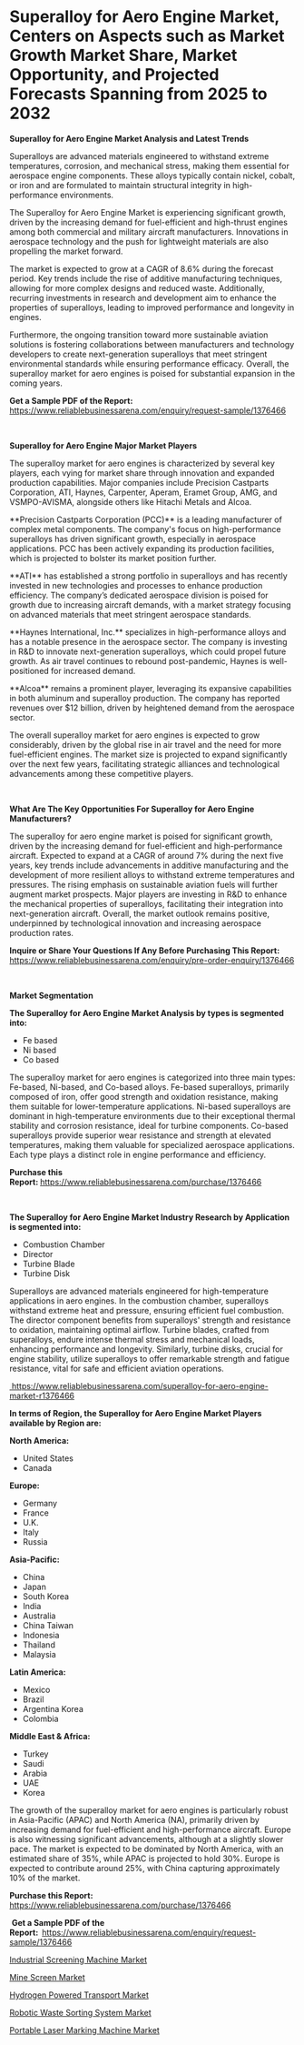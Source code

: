<p><h1>Superalloy for Aero Engine Market, Centers on Aspects such as Market Growth Market Share, Market Opportunity, and Projected Forecasts Spanning from 2025 to 2032</h1></p><p><strong>Superalloy for Aero Engine Market Analysis and Latest Trends</strong></p>
<p><p>Superalloys are advanced materials engineered to withstand extreme temperatures, corrosion, and mechanical stress, making them essential for aerospace engine components. These alloys typically contain nickel, cobalt, or iron and are formulated to maintain structural integrity in high-performance environments.</p><p>The Superalloy for Aero Engine Market is experiencing significant growth, driven by the increasing demand for fuel-efficient and high-thrust engines among both commercial and military aircraft manufacturers. Innovations in aerospace technology and the push for lightweight materials are also propelling the market forward.</p><p>The market is expected to grow at a CAGR of 8.6% during the forecast period. Key trends include the rise of additive manufacturing techniques, allowing for more complex designs and reduced waste. Additionally, recurring investments in research and development aim to enhance the properties of superalloys, leading to improved performance and longevity in engines.</p><p>Furthermore, the ongoing transition toward more sustainable aviation solutions is fostering collaborations between manufacturers and technology developers to create next-generation superalloys that meet stringent environmental standards while ensuring performance efficacy. Overall, the superalloy market for aero engines is poised for substantial expansion in the coming years.</p></p>
<p><strong>Get a Sample PDF of the Report:&nbsp;</strong> <a href="https://www.reliablebusinessarena.com/enquiry/request-sample/1376466?utm_campaign=2217&utm_medium=2&utm_source=Github&utm_content=ia&utm_term=28032025&utm_id=superalloy-for-aero-engine">https://www.reliablebusinessarena.com/enquiry/request-sample/1376466</a></p>
<p>&nbsp;</p>
<p><strong>Superalloy for Aero Engine Major Market Players</strong></p>
<p><p>The superalloy market for aero engines is characterized by several key players, each vying for market share through innovation and expanded production capabilities. Major companies include Precision Castparts Corporation, ATI, Haynes, Carpenter, Aperam, Eramet Group, AMG, and VSMPO-AVISMA, alongside others like Hitachi Metals and Alcoa.</p><p>**Precision Castparts Corporation (PCC)** is a leading manufacturer of complex metal components. The company's focus on high-performance superalloys has driven significant growth, especially in aerospace applications. PCC has been actively expanding its production facilities, which is projected to bolster its market position further.</p><p>**ATI** has established a strong portfolio in superalloys and has recently invested in new technologies and processes to enhance production efficiency. The company’s dedicated aerospace division is poised for growth due to increasing aircraft demands, with a market strategy focusing on advanced materials that meet stringent aerospace standards.</p><p>**Haynes International, Inc.** specializes in high-performance alloys and has a notable presence in the aerospace sector. The company is investing in R&D to innovate next-generation superalloys, which could propel future growth. As air travel continues to rebound post-pandemic, Haynes is well-positioned for increased demand.</p><p>**Alcoa** remains a prominent player, leveraging its expansive capabilities in both aluminum and superalloy production. The company has reported revenues over $12 billion, driven by heightened demand from the aerospace sector.</p><p>The overall superalloy market for aero engines is expected to grow considerably, driven by the global rise in air travel and the need for more fuel-efficient engines. The market size is projected to expand significantly over the next few years, facilitating strategic alliances and technological advancements among these competitive players.</p></p>
<p>&nbsp;</p>
<p><strong>What Are The Key Opportunities For Superalloy for Aero Engine Manufacturers?</strong></p>
<p><p>The superalloy for aero engine market is poised for significant growth, driven by the increasing demand for fuel-efficient and high-performance aircraft. Expected to expand at a CAGR of around 7% during the next five years, key trends include advancements in additive manufacturing and the development of more resilient alloys to withstand extreme temperatures and pressures. The rising emphasis on sustainable aviation fuels will further augment market prospects. Major players are investing in R&D to enhance the mechanical properties of superalloys, facilitating their integration into next-generation aircraft. Overall, the market outlook remains positive, underpinned by technological innovation and increasing aerospace production rates.</p></p>
<p><strong>Inquire or Share Your Questions If Any Before Purchasing This Report:</strong> <a href="https://www.reliablebusinessarena.com/enquiry/pre-order-enquiry/1376466?utm_campaign=2217&utm_medium=2&utm_source=Github&utm_content=ia&utm_term=28032025&utm_id=superalloy-for-aero-engine">https://www.reliablebusinessarena.com/enquiry/pre-order-enquiry/1376466</a></p>
<p>&nbsp;</p>
<p><strong>Market Segmentation</strong></p>
<p><strong>The Superalloy for Aero Engine Market Analysis by types is segmented into:</strong></p>
<p><ul><li>Fe based</li><li>Ni based</li><li>Co based</li></ul></p>
<p><p>The superalloy market for aero engines is categorized into three main types: Fe-based, Ni-based, and Co-based alloys. Fe-based superalloys, primarily composed of iron, offer good strength and oxidation resistance, making them suitable for lower-temperature applications. Ni-based superalloys are dominant in high-temperature environments due to their exceptional thermal stability and corrosion resistance, ideal for turbine components. Co-based superalloys provide superior wear resistance and strength at elevated temperatures, making them valuable for specialized aerospace applications. Each type plays a distinct role in engine performance and efficiency.</p></p>
<p><strong>Purchase this Report:&nbsp;</strong><a href="https://www.reliablebusinessarena.com/purchase/1376466?utm_campaign=2217&utm_medium=2&utm_source=Github&utm_content=ia&utm_term=28032025&utm_id=superalloy-for-aero-engine">https://www.reliablebusinessarena.com/purchase/1376466</a></p>
<p>&nbsp;</p>
<p><strong>The Superalloy for Aero Engine Market Industry Research by Application is segmented into:</strong></p>
<p><ul><li>Combustion Chamber</li><li>Director</li><li>Turbine Blade</li><li>Turbine Disk</li></ul></p>
<p><p>Superalloys are advanced materials engineered for high-temperature applications in aero engines. In the combustion chamber, superalloys withstand extreme heat and pressure, ensuring efficient fuel combustion. The director component benefits from superalloys' strength and resistance to oxidation, maintaining optimal airflow. Turbine blades, crafted from superalloys, endure intense thermal stress and mechanical loads, enhancing performance and longevity. Similarly, turbine disks, crucial for engine stability, utilize superalloys to offer remarkable strength and fatigue resistance, vital for safe and efficient aviation operations.</p></p>
<p><a href="https://www.reliablebusinessarena.com/superalloy-for-aero-engine-market-r1376466?utm_campaign=2217&utm_medium=2&utm_source=Github&utm_content=ia&utm_term=28032025&utm_id=superalloy-for-aero-engine">&nbsp;https://www.reliablebusinessarena.com/superalloy-for-aero-engine-market-r1376466</a></p>
<p><strong>In terms of Region, the Superalloy for Aero Engine Market Players available by Region are:</strong></p>
<p>
    <p> <strong> North America: </strong>
        <ul>
            <li>United States</li>
            <li>Canada</li>
        </ul>
        </p> 
    <p> <strong> Europe: </strong>
        <ul>
            <li>Germany</li>
            <li>France</li>
            <li>U.K.</li>
            <li>Italy</li>
            <li>Russia</li>
        </ul>
        </p> 
    <p> <strong> Asia-Pacific: </strong>
        <ul>
            <li>China</li>
            <li>Japan</li>
            <li>South Korea</li>
            <li>India</li>
            <li>Australia</li>
            <li>China Taiwan</li>
            <li>Indonesia</li>
            <li>Thailand</li>
            <li>Malaysia</li>
        </ul>
        </p> 
    <p> <strong> Latin America: </strong>
        <ul>
            <li>Mexico</li>
            <li>Brazil</li>
            <li>Argentina Korea</li>
            <li>Colombia</li>
        </ul>
        </p> 
    <p> <strong> Middle East & Africa: </strong>
        <ul>
            <li>Turkey</li>
            <li>Saudi</li>
            <li>Arabia</li>
            <li>UAE</li>
            <li>Korea</li>
        </ul>
    </p>
    </p>
<p><p>The growth of the superalloy market for aero engines is particularly robust in Asia-Pacific (APAC) and North America (NA), primarily driven by increasing demand for fuel-efficient and high-performance aircraft. Europe is also witnessing significant advancements, although at a slightly slower pace. The market is expected to be dominated by North America, with an estimated share of 35%, while APAC is projected to hold 30%. Europe is expected to contribute around 25%, with China capturing approximately 10% of the market.</p></p>
<p><strong>Purchase this Report: </strong><a href="https://www.reliablebusinessarena.com/purchase/1376466?utm_campaign=2217&utm_medium=2&utm_source=Github&utm_content=ia&utm_term=28032025&utm_id=superalloy-for-aero-engine">https://www.reliablebusinessarena.com/purchase/1376466</a></p>
<p>&nbsp;<strong>Get a Sample PDF of the Report:&nbsp;&nbsp;</strong><a href="https://www.reliablebusinessarena.com/enquiry/request-sample/1376466?utm_campaign=2217&utm_medium=2&utm_source=Github&utm_content=ia&utm_term=28032025&utm_id=superalloy-for-aero-engine">https://www.reliablebusinessarena.com/enquiry/request-sample/1376466</a></p>
<p><strong></strong></p>
<p><p><a href="https://www.linkedin.com/pulse/industrial-screening-machine-market-scope-shows-upward-growth-2exke?utm_campaign=2217&utm_medium=2&utm_source=Github&utm_content=ia&utm_term=28032025&utm_id=superalloy-for-aero-engine">Industrial Screening Machine Market</a></p><p><a href="https://www.linkedin.com/pulse/comprehensive-report-mine-screen-market-size-from-2025-2032-nao9e?utm_campaign=2217&utm_medium=2&utm_source=Github&utm_content=ia&utm_term=28032025&utm_id=superalloy-for-aero-engine">Mine Screen Market</a></p><p><a href="https://github.com/meenafadilkh/Market-Research-Report-List-1/blob/main/hydrogen-powered-transport-market.md?utm_campaign=2217&utm_medium=2&utm_source=Github&utm_content=ia&utm_term=28032025&utm_id=superalloy-for-aero-engine">Hydrogen Powered Transport Market</a></p><p><a href="https://github.com/gaiusmelyna/Market-Research-Report-List-1/blob/main/robotic-waste-sorting-system-market.md?utm_campaign=2217&utm_medium=2&utm_source=Github&utm_content=ia&utm_term=28032025&utm_id=superalloy-for-aero-engine">Robotic Waste Sorting System Market</a></p><p><a href="https://www.linkedin.com/pulse/future-outlook-portable-laser-marking-machine-market-key-growth-53fne?utm_campaign=2217&utm_medium=2&utm_source=Github&utm_content=ia&utm_term=28032025&utm_id=superalloy-for-aero-engine">Portable Laser Marking Machine Market</a></p></p>